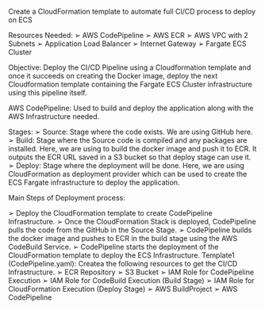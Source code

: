 Create a CloudFormation template to automate full CI/CD process to deploy on ECS

Resources Needed: 
    ➢ AWS CodePipeline 
    ➢ AWS ECR 
    ➢ AWS VPC with 2 Subnets 
    ➢ Application Load Balancer 
    ➢ Internet Gateway 
    ➢ Fargate ECS Cluster

Objective: Deploy the CI/CD Pipeline using a Cloudformation template and once it succeeds on creating the Docker image, deploy the next Cloudformation template containing the Fargate ECS Cluster infrastructure using this pipeline itself.

AWS CodePipeline: Used to build and deploy the application along with the AWS Infrastructure needed.

Stages: 
➢ Source: Stage where the code exists. We are using GitHub here. 
➢ Build: Stage where the Source code is compiled and any packages are installed. Here, we are using to build the docker image and push it to ECR. It outputs the ECR URL saved in a S3 bucket so that deploy stage can use it. 
➢ Deploy: Stage where the deployment will be done. Here, we are using CloudFormation as deployment provider which can be used to create the ECS Fargate infrastructure to deploy the application.

Main Steps of Deployment process:

➢ Deploy the CloudFormation template to create CodePipeline Infrastructure.
➢ Once the CloudFormation Stack is deployed, CodePipeline pulls the code from the GitHub in the Source Stage.
➢ CodePipeline builds the docker image and pushes to ECR in the build stage using the AWS CodeBuild Service.
➢ CodePipeline starts the deployment of the CloudFormation template to deploy the ECS Infrastructure.
Template1 (CodePipeline.yaml): Createa the following resources to get the CI/CD Infrastructure. ➢ ECR Repository ➢ S3 Bucket ➢ IAM Role for CodePipeline Execution ➢ IAM Role for CodeBuild Execution (Build Stage) ➢ IAM Role for CloudFormation Execution (Deploy Stage) ➢ AWS BuildProject ➢ AWS CodePipeline